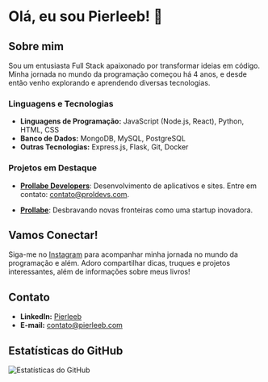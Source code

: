 # Olá, eu sou Pierleeb! 👋

## Sobre mim

Sou um entusiasta Full Stack apaixonado por transformar ideias em código. Minha jornada no mundo da programação começou há 4 anos, e desde então venho explorando e aprendendo diversas tecnologias.

### Linguagens e Tecnologias

- **Linguagens de Programação:** JavaScript (Node.js, React), Python, HTML, CSS
- **Banco de Dados:** MongoDB, MySQL, PostgreSQL
- **Outras Tecnologias:** Express.js, Flask, Git, Docker

### Projetos em Destaque

- [**Prollabe Developers**](https://developers.prollabe.com/): Desenvolvimento de aplicativos e sites. Entre em contato: [contato@proldevs.com](mailto:contato@proldevs.com).

- [**Prollabe**](https://prollabe.com): Desbravando novas fronteiras como uma startup inovadora.

## Vamos Conectar!

Siga-me no [Instagram](https://www.instagram.com/pierleeb/) para acompanhar minha jornada no mundo da programação e além. Adoro compartilhar dicas, truques e projetos interessantes, além de informações sobre meus livros!

## Contato

- **LinkedIn:** [Pierleeb](link_linkedin)
- **E-mail:** [contato@pierleeb.com](mailto:contato@pierleeb.com)

## Estatísticas do GitHub

![Estatísticas do GitHub](https://github-readme-stats.vercel.app/api?username=pierleeb&show_icons=true&count_private=true&hide=contribs,prs&theme=radical)
